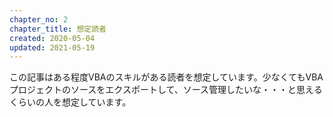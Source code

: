 ```yaml
---
chapter_no: 2
chapter_title: 想定読者
created: 2020-05-04
updated: 2021-05-19
---
```

この記事はある程度VBAのスキルがある読者を想定しています。少なくてもVBAプロジェクトのソースをエクスポートして、ソース管理したいな・・・と思えるくらいの人を想定しています。
